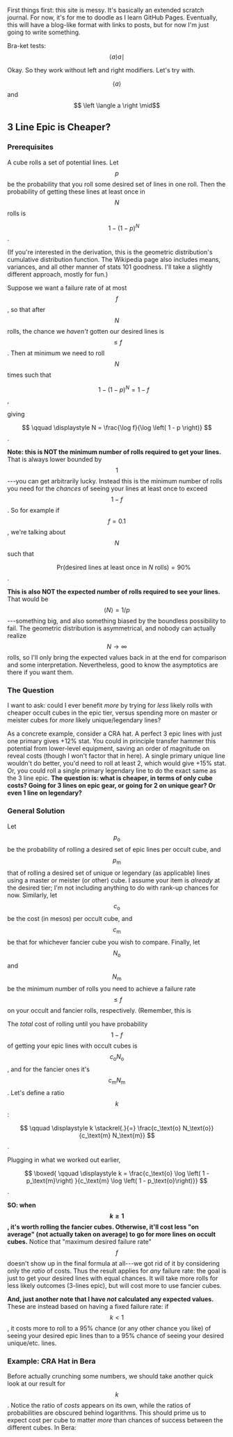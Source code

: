 <script type="text/javascript" async
  src="https://cdnjs.cloudflare.com/ajax/libs/mathjax/2.7.2/MathJax.js?config=TeX-MML-AM_CHTML">
</script>

First things first: this site is messy. It's basically an extended scratch journal. For now, it's for me to doodle as I learn GitHub Pages. Eventually, this will have a blog-like format with links to posts, but for now I'm just going to write something.

Bra-ket tests: $$\langle a \rangle a \mid$$

Okay. So they work without left and right modifiers. Let's try with.

$$ \left \langle a \right \rangle $$ and $$ \left \langle a \right \mid$$

## 3 Line Epic is Cheaper?

### Prerequisites
A cube rolls a set of potential lines. Let $$p$$ be the probability that you roll some desired set of lines in one roll. Then the probability of getting these lines at least once in $$N$$ rolls is

$$
\qquad \displaystyle 1 - \left( 1 - p \right)^N
$$.

(If you're interested in the derivation, this is the geometric distribution's cumulative distribution function. The Wikipedia page also includes means, variances, and all other manner of stats 101 goodness. I'll take a slightly different approach, mostly for fun.)

Suppose we want a failure rate of at most $$f$$, so that after $$N$$ rolls, the chance we *haven't* gotten our desired lines is $$\leq f$$. Then at minimum we need to roll $$N$$ times such that

$$
\qquad \displaystyle 1 - \left( 1 - p \right)^N = 1 - f
$$,

giving

$$
\qquad \displaystyle N = \frac{\log f}{\log \left( 1 - p \right)}
$$.

**Note: this is NOT the minimum number of rolls required to get your lines.** That is always lower bounded by $$1$$---you can get arbitrarily lucky. Instead this is the minimum number of rolls you need for the *chances* of seeing your lines at least once to exceed $$1 - f$$. So for example if $$f = 0.1$$, we're talking about $$N$$ such that

$$\qquad \displaystyle \mathrm{Pr} \left( \text{desired lines at least once in } N \text{ rolls} \right) = 90 \%$$. 

**This is also NOT the expected number of rolls required to see your lines.** That would be $$\left \langle N \right \rangle = 1/p $$---something big, and also something biased by the boundless possibility to fail. The geometric distribution is asymmetrical, and nobody can actually realize $$N \to \infty$$ rolls, so I'll only bring the expected values back in at the end for comparison and some interpretation. Nevertheless, good to know the asymptotics are there if you want them.

### The Question
I want to ask: could I ever benefit *more* by trying for *less* likely rolls with cheaper occult cubes in the epic tier, versus spending more on master or meister cubes for *more* likely unique/legendary lines?

As a concrete example, consider a CRA hat. A perfect 3 epic lines with just one primary gives +12% stat. You could in principle transfer hammer this potential from lower-level equipment, saving an order of magnitude on reveal costs (though I won't factor that in here). A single primary unique line wouldn't do better, you'd need to roll at least 2, which would give +15% stat. Or, you could roll a single primary legendary line to do the exact same as the 3 line epic. **The question is: what is cheaper, in terms of only cube costs? Going for 3 lines on epic gear, or going for 2 on unique gear? Or even 1 line on legendary?**

### General Solution
Let $$p_\text{o}$$ be the probability of rolling a desired set of epic lines per occult cube, and $$p_\text{m}$$ that of rolling a desired set of unique or legendary (as applicable) lines using a master or meister (or other) cube. I assume your item is *already* at the desired tier; I'm not including anything to do with rank-up chances for now. Similarly, let $$c_\text{o}$$ be the cost (in mesos) per occult cube, and $$c_\text{m}$$ be that for whichever fancier cube you wish to compare. Finally, let $$N_\text{o}$$ and $$N_\text{m}$$ be the minimum number of rolls you need to achieve a failure rate $$\leq f$$ on your occult and fancier rolls, respectively. (Remember, this is 

The *total* cost of rolling until you have probability $$1 - f$$ of getting your epic lines with occult cubes is $$ c_\text{o} N_\text{o}$$, and for the fancier ones it's $$ c_\text{m} N_\text{m}$$. Let's define a ratio $$k$$:

$$
\qquad \displaystyle k \stackrel{.}{=} \frac{c_\text{o} N_\text{o}}{c_\text{m} N_\text{m}}
$$.

Plugging in what we worked out earlier,

$$
\boxed{ \qquad \displaystyle k = \frac{c_\text{o} \log \left( 1 - p_\text{m}\right) }{c_\text{m} \log \left( 1 - p_\text{o}\right)}}
$$.

**SO: when $$k \geq 1$$, it's worth rolling the fancier cubes. Otherwise, it'll cost less "on average" (not actually taken on average) to go for more lines on occult cubes.** Notice that "maximum desired failure rate" $$f$$ doesn't show up in the final formula at all---we got rid of it by considering only the *ratio* of costs. Thus the result applies for *any* failure rate: the goal is just to get your desired lines with equal chances. It will take more rolls for less likely outcomes (3-lines epic), but will cost more to use fancier cubes. 

**And, just another note that I have *not* calculated any expected values.** These are instead based on having a fixed failure rate: if $$k < 1$$, it costs more to roll to a 95% chance (or any other chance you like) of seeing your desired epic lines than to a 95% chance of seeing your desired unique/etc. lines.

### Example: CRA Hat in Bera
Before actually crunching some numbers, we should take another quick look at our result for $$k$$. Notice the ratio of *costs* appears on its own, while the ratios of probabilities are obscured behind logarithms. This should prime us to expect cost per cube to matter *more* than chances of success between the different cubes. In Bera:
